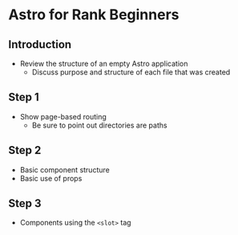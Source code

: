 # Astro for Rank Beginners

## Introduction

* Review the structure of an empty Astro application
  * Discuss purpose and structure of each file that was created

## Step 1

* Show page-based routing
  * Be sure to point out directories are paths

## Step 2

* Basic component structure
* Basic use of props

## Step 3

* Components using the `<slot>` tag
